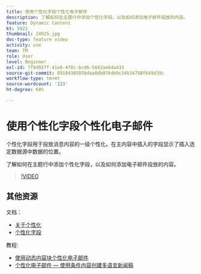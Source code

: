 ```yaml
---
title: 使用个性化字段个性化电子邮件
description: 了解如何在主题行中添加个性化字段，以及如何添加电子邮件投放的内容。
feature: Dynamic Content
kt: 5921
thumbnail: 24925.jpg
doc-type: feature video
activity: use
team: TM
role: User
level: Beginner
exl-id: 7f9d927f-41e8-4f8c-bcd6-5042ae64a433
source-git-commit: 8910430585bdaa0db076db9c34b34798f649d39c
workflow-type: tm+mt
source-wordcount: '123'
ht-degree: 68%

---
```


# 使用个性化字段个性化电子邮件

个性化字段用于投放消息内容的一级个性化。在主内容中插入的字段显示了插入选定数据源中数据的位置。

了解如何在主题行中添加个性化字段，以及如何添加电子邮件投放的内容。

>[!VIDEO](https://video.tv.adobe.com/v/24925?quality=12)

## 其他资源

文档：

* [关于个性化](https://experienceleague.adobe.com/docs/campaign-classic/using/sending-messages/personalizing-deliveries/about-personalization.html?lang=en)
* [个性化字段](https://experienceleague.adobe.com/docs/campaign-classic/using/sending-messages/personalizing-deliveries/personalization-fields.html?lang=en)

教程:

* [使用动态内容块个性化电子邮件](/help/sending-messages/email-channel/personalization-with-dynamic-content-blocks.md)
* [个性化电子邮件 — 使用条件内容创建多语言新闻稿](/help/sending-messages/email-channel/personalizing-emails-create-a-multi-lingual-newsletter-using-conditional-content.md)
